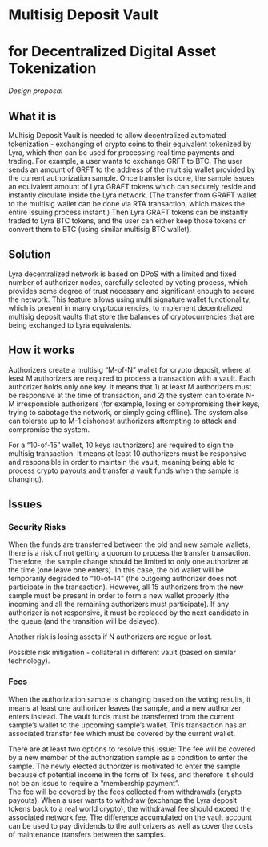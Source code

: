 # Multisig Deposit Vault 
# for Decentralized Digital Asset Tokenization
*Design proposal*

## What it is
Multisig Deposit Vault is needed to allow decentralized automated tokenization - exchanging of crypto coins to their equivalent tokenized by Lyra, which then can be used for processing real time payments and trading. For example, a user wants to exchange GRFT to BTC. The user sends an amount of GRFT to the address of the multisig wallet provided by the current authorization sample. Once transfer is done, the sample issues an equivalent amount of Lyra GRAFT tokens which can securely reside and instantly circulate inside the Lyra network. (The transfer from GRAFT wallet to the multisig wallet can be done via RTA transaction, which makes the entire issuing process instant.) Then Lyra GRAFT tokens can be instantly traded to Lyra BTC tokens, and the user can either keep those tokens or convert them to BTC (using similar multisig BTC wallet).   
## Solution
Lyra decentralized network is based on DPoS with a limited and fixed number of authorizer nodes, carefully selected by voting process, which provides some degree of trust necessary and significant enough to secure the network. This feature allows using multi signature wallet functionality, which is present in many cryptocurrencies, to implement decentralized multisig deposit vaults that store the balances of cryptocurrencies that are being exchanged to Lyra equivalents. 
## How it works
Authorizers create a multisig “M-of-N” wallet for crypto deposit, where at least M authorizers are required to process a transaction with a vault. Each authorizer holds only one key. It means that 1) at least M authorizers must be responsive at the time of transaction, and 2) the system can tolerate N-M irresponsible authorizers (for example, losing or compromising their keys, trying to sabotage the network, or simply going offline). The system also can tolerate up to M-1 dishonest authorizers attempting to attack and compromise the system.

For a “10-of-15” wallet, 10 keys (authorizers) are required to sign the multisig transaction. It means at least 10 authorizers must be responsive and responsible in order to maintain the vault, meaning being able to process crypto payouts and transfer a vault funds when the sample is changing).     

## Issues 

### Security Risks
When the funds are transferred between the old and new sample wallets, there is a risk of not getting a quorum to process the transfer transaction. Therefore, the sample change should be limited to only one authorizer at the time (one leave one enters). In this case, the old wallet will be temporarily degraded to “10-of-14” (the outgoing authorizer does not participate in the transaction). However, all 15 authorizers from the new sample must be present in order to form a new wallet properly (the incoming and all the remaining authorizers must participate). If any authorizer is not responsive, it must be replaced by the next candidate in the queue (and the transition will be delayed).

Another risk is losing assets if N authorizers are rogue or lost.   

Possible risk mitigation - collateral in different vault (based on similar technology).

### Fees

When the authorization sample is changing based on the voting results, it means at least one authorizer leaves the sample, and a new authorizer enters instead. The vault funds must be transferred from the current sample’s wallet to the upcoming sample’s wallet. This transaction has an associated transfer fee which must be covered by the current wallet. 

There are at least two options to resolve this issue:
The fee will be covered by a new member of the authorization sample as a condition to enter the sample. The newly elected authorizer is motivated to enter the sample because of potential income in the form of Tx fees, and therefore it should not be an issue to require a “membership payment”.    
The fee will be covered by the fees collected from withdrawals (crypto payouts). When a user wants to withdraw (exchange the Lyra deposit tokens back to a real world crypto), the withdrawal fee should exceed the associated network fee. The difference accumulated on the vault account can be used to pay dividends to the authorizers as well as cover the costs of maintenance transfers between the samples. 
